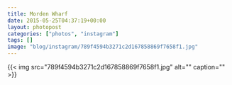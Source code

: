 ```yaml
---
title: Morden Wharf
date: 2015-05-25T04:37:19+00:00
layout: photopost
categories: ["photos", "instagram"]
tags: []
image: "blog/instagram/789f4594b3271c2d167858869f7658f1.jpg"
---
```


{{< img src="789f4594b3271c2d167858869f7658f1.jpg" alt="" caption="" >}}



